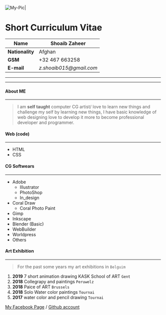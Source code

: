 ![My-Pic](My-pictuer.jpg)|

# Short Curriculum Vitae


| **Name**      | Shoaib Zaheer          |                          
| -----------   | ---------------------- | 
|**Nationality**| Afghan                 | 
|**GSM**        | +32 467 663258         |
|**E-mail**     | _z.shoaib015@gmail.com_|
 
 
 ****
 ****
 
#### About ME
 
 ****
>I am **self taught** computer CG artist/ love to learn new things and challenge my self by learning new things, I have basic knowledge of web designing love to develop it more to become professional developer and programmer.

 #### Web (code)
****

* HTML
* CSS


#### CG Softwears
****

* Adobe
    * Illustrator
    * PhotoShop
    * In_design
* Coral Draw
    * Coral Photo Paint
* Gimp
* Inkscape
* Blender (Basic)
* WebBuilder
* Worldpress
* Others


#### Art Exhibition
****

> For the past some years my art exhibitions in ``Belguim``

1. **2019** 7 short animation drawing KASK School of ART ``Gent``
1. **2018** Collegrapy and paintings ``Peruwelz``
1. **2018** Paice of ART ``Brussels``
1. **2018** Solo Water color paintings ``Tournai``
1. **2017** water color and pencil drawing ``Tournai``

[My Facebook Page](https://www.facebook.com/shoaibartt "Dont forget to like") /
[Github account](https://github.com/Shoaib-Zaheer)

